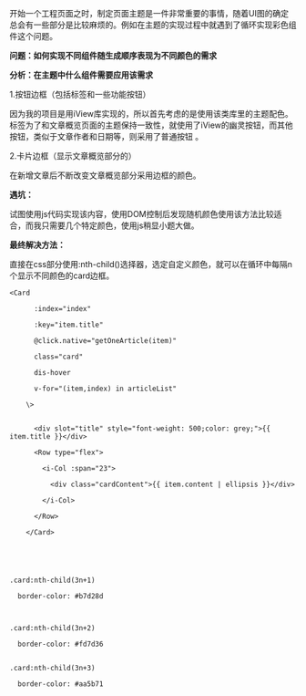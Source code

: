 开始一个工程页面之时，制定页面主题是一件非常重要的事情，随着UI图的确定总会有一些部分是比较麻烦的。例如在主题的实现过程中就遇到了循环实现彩色组件这个问题。

**问题：如何实现不同组件随生成顺序表现为不同颜色的需求**

**分析：在主题中什么组件需要应用该需求**

1.按钮边框（包括标签和一些功能按钮）

   因为我的项目是用iView库实现的，所以首先考虑的是使用该类库里的主题配色。标签为了和文章概览页面的主题保持一致性，就使用了iView的幽灵按钮，而其他按钮，类似于文章作者和日期等，则采用了普通按钮 。

2.卡片边框（显示文章概览部分的）

   在新增文章后不断改变文章概览部分采用边框的颜色。

**遇坑：**

​      试图使用js代码实现该内容，使用DOM控制后发现随机颜色使用该方法比较适合，而我只需要几个特定颜色，使用js稍显小题大做。

**最终解决方法：**

  直接在css部分使用:nth-child()选择器，选定自定义颜色，就可以在循环中每隔n个显示不同颜色的card边框。

```
<Card

​      :index="index"

​      :key="item.title"

​      @click.native="getOneArticle(item)"

​      class="card"

​      dis-hover

​      v-for="(item,index) in articleList"

​    \>


      <div slot="title" style="font-weight: 500;color: grey;">{{ item.title }}</div>

​      <Row type="flex">

​        <i-Col :span="23">

          <div class="cardContent">{{ item.content | ellipsis }}</div>

​        </i-Col>

​      </Row>

​    </Card>





.card:nth-child(3n+1)

  border-color: #b7d28d



.card:nth-child(3n+2)

  border-color: #fd7d36


.card:nth-child(3n+3)

  border-color: #aa5b71
```

